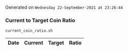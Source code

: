 Generated on `Wednesday 22-September-2021 at 23:26:44`

### Current to Target Coin Ratio
`current_coin_ratio.sh`

Date|Current|Target|Ratio
---|---|---|---
